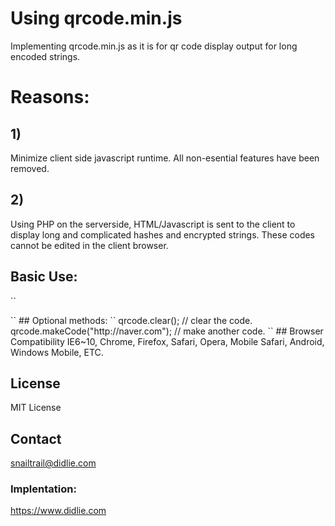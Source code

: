 # Using qrcode.min.js
Implementing qrcode.min.js as it is for qr code display output for long encoded strings. 
# Reasons:
## 1)
Minimize client side javascript runtime. All non-esential features have been removed.
## 2)
Using PHP on the serverside, HTML/Javascript is sent to the client to display long and complicated hashes and encrypted strings. These codes cannot be edited in the client browser.
## Basic Use:
``
<div id="qrcode"></div>
<script type="text/javascript">
var qrcode = new QRCode(document.getElementById("qrcode"), {
	text: "http://jindo.dev.naver.com/collie",
	width: 128,
	height: 128,
	colorDark : "#000000",
	colorLight : "#ffffff",
	correctLevel : QRCode.CorrectLevel.H
});
</script>
``
## Optional methods:
``
qrcode.clear(); // clear the code.
qrcode.makeCode("http://naver.com"); // make another code.
``
## Browser Compatibility
IE6~10, Chrome, Firefox, Safari, Opera, Mobile Safari, Android, Windows Mobile, ETC.

## License
MIT License

## Contact
snailtrail@didlie.com

### Implentation:
https://www.didlie.com
